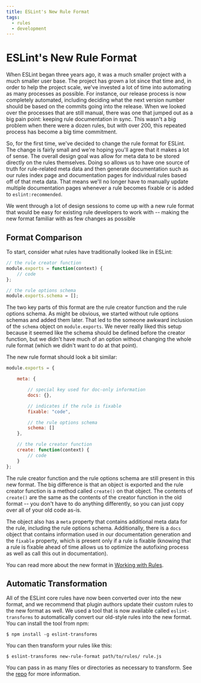 ```yaml
---
title: ESLint's New Rule Format
tags:
  - rules
  - development
---
```

# ESLint's New Rule Format

When ESLint began three years ago, it was a much smaller project with a much smaller user base. The project has grown a lot since that time and, in order to help the project scale, we've invested a lot of time into automating as many processes as possible. For instance, our release process is now completely automated, including deciding what the next version number should be based on the commits going into the release. When we looked over the processes that are still manual, there was one that jumped out as a big pain point: keeping rule documentation in sync. This wasn't a big problem when there were a dozen rules, but with over 200, this repeated process has become a big time commitment.

So, for the first time, we've decided to change the rule format for ESLint. The change is fairly small and we're hoping you'll agree that it makes a lot of sense. The overall design goal was allow for meta data to be stored directly on the rules themselves. Doing so allows us to have one source of truth for rule-related meta data and then generate documentation such as our rules index page and documentation pages for individual rules based off of that meta data. That means we'll no longer have to manually update multiple documentation pages whenever a rule becomes fixable or is added to `eslint:recommended`.

We went through a lot of design sessions to come up with a new rule format that would be easy for existing rule developers to work with -- making the new format familiar with as few changes as possible

## Format Comparison

To start, consider what rules have traditionally looked like in ESLint:

```js
// the rule creator function
module.exports = function(context) {
    // code
};

// the rule options schema
module.exports.schema = [];
```

The two key parts of this format are the rule creator function and the rule options schema. As might be obvious, we started without rule options schemas and added them later. That led to the someone awkward inclusion of the `schema` object on `module.exports`. We never really liked this setup because it seemed like the schema should be defined before the creator function, but we didn't have much of an option without changing the whole rule format (which we didn't want to do at that point).

The new rule format should look a bit similar:

```js
module.exports = {

    meta: {

        // special key used for doc-only information
        docs: {},

        // indicates if the rule is fixable
        fixable: "code",

        // the rule options schema
        schema: []
    },

    // the rule creator function
    create: function(context) {
        // code
    }
};
```

The rule creator function and the rule options schema are still present in this new format. The big difference is that an object is exported and the rule creator function is a method called `create()` on that object. The contents of `create()` are the same as the contents of the creator function in the old format -- you don't have to do anything differently, so you can just copy over all of your old code as-is.

The object also has a `meta` property that contains additional meta data for the rule, including the rule options schema. Additionally, there is a `docs` object that contains information used in our documentation generation and the `fixable` property, which is present only if a rule is fixable (knowing that a rule is fixable ahead of time allows us to optimize the autofixing process as well as call this out in documentation).

You can read more about the new format in [Working with Rules](https://eslint.org/docs/developer-guide/working-with-rules).

## Automatic Transformation

All of the ESLint core rules have now been converted over into the new format, and we recommend that plugin authors update their custom rules to the new format as well. We used a tool that is now available called `eslint-transforms` to automatically convert our old-style rules into the new format. You can install the tool from npm:

```
$ npm install -g eslint-transforms
```

You can then transform your rules like this:

```
$ eslint-transforms new-rule-format path/to/rules/ rule.js
```

You can pass in as many files or directories as necessary to transform. See the [repo](https://github.com/eslint/eslint-transforms) for more information.
